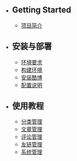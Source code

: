 - ## Getting Started
    - [项目简介](/{{route}}/{{version}}/overview)
- ## 安装与部署
    - [环境要求](/{{route}}/{{version}}/require)
    - [构建环境](/{{route}}/{{version}}/environment)
    - [安装酷博](/{{route}}/{{version}}/setup)
    - [配置说明](/{{route}}/{{version}}/config)
- ## 使用教程
    - [分类管理](/{{route}}/{{version}}/category)
    - [文章管理](/{{route}}/{{version}}/post)
    - [评论管理](/{{route}}/{{version}}/comment)
    - [友链管理](/{{route}}/{{version}}/link)
    - [系统管理](/{{route}}/{{version}}/system)
